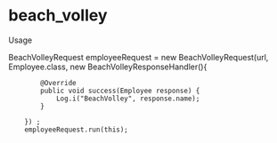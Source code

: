 # beach_volley

Usage

BeachVolleyRequest employeeRequest = new BeachVolleyRequest(url, Employee.class, new BeachVolleyResponseHandler<Employee>(){

            @Override
            public void success(Employee response) {
                Log.i("BeachVolley", response.name);
            }

        }) ;
        employeeRequest.run(this);
